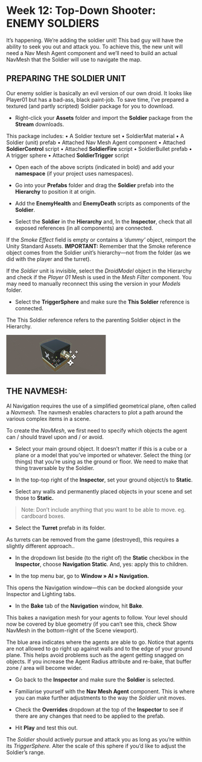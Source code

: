 # Week 12: Top-Down Shooter: ENEMY SOLDIERS

It’s happening. We’re adding the soldier unit\! This bad guy will have the ability to seek you out and attack you. To achieve this, the new unit will need a Nav Mesh Agent component and we’ll need to build an actual NavMesh that the Soldier will use to navigate the map.

## PREPARING THE SOLDIER UNIT
Our enemy soldier is basically an evil version of our own droid. It looks like Player01 but has a bad-ass, black paint-job. To save time, I’ve prepared a textured (and partly scripted) Soldier package for you to download.

-	Right-click your **Assets** folder and import the **Soldier** package from the **Stream** downloads.

  This package includes:
          • A Soldier texture set
          • SoldierMat material
          • A Soldier (unit) prefab
          • Attached Nav Mesh Agent component
          • Attached **SoldierControl** script
          • Attached **SoldierFire** script
          • SoldierBullet prefab
          • A trigger sphere
          • Attached **SoldierTrigger** script

-	Open each of the above scripts (indicated in bold) and add your **namespace** (if your project
uses namespaces).

-	Go into your **Prefabs** folder and drag the **Soldier** prefab into the **Hierarchy** to position it at origin.

-	Add the **EnemyHealth** and **EnemyDeath** scripts as components of the **Soldier**.

-	Select the **Soldier** in the **Hierarchy** and, In the **Inspector**, check that all exposed references (in all components) are connected.

  If the _Smoke Effect_ field is empty or contains a _‘dummy’_ object, reimport the Unity Standard
  Assets. **IMPORTANT:** Remember that the Smoke reference object comes from the Soldier
  unit’s hierarchy—not from the folder (as we did with the player and the turret).

  If the _Soldier_ unit is invisible, select the _DroidModel_ object in the Hierarchy and check if the _Player 01_ Mesh is used in the _Mesh Filter_ component. You may need to manually reconnect
  this using the version in your _Models_ folder.

-	Select the **TriggerSphere** and make sure the **This Soldier** reference is connected.

  The This Soldier reference refers to the parenting Soldier object in the Hierarchy.


![Rectangle_70715.png](images/Rectangle_70715.png)  

## THE NAVMESH:

AI Navigation requires the use of a simplified geometrical plane, often called a _Navmesh._
The navmesh enables characters to plot a path around the various complex items in a scene.

To create the _NavMesh_, we first need to specify which objects the agent can / should travel upon and / or avoid.

-	Select your main ground object. It doesn’t matter if this is a cube or a plane or a model that
you’ve imported or whatever. Select the thing (or things) that you’re using as the ground or
floor. We need to make that thing traversable by the Soldier.

-	In the top-top right of the **Inspector**, set your ground object/s to **Static**.

-	Select any walls and permanently placed objects in your scene and set those to **Static.**

>Note: Don’t include anything that you want to be able to move. eg. cardboard boxes.

-	Select the **Turret** prefab in its folder.

  As turrets can be removed from the game (destroyed), this requires a slightly different
approach..

- 	In the dropdown list beside (to the right of) the **Static** checkbox in the **Inspector**, choose **Navigation Static**. And, yes: apply this to children.

- 	In the top menu bar, go to **Window » AI » Navigation.**

  This opens the Navigation window—this can be docked alongside your Inspector and
Lighting tabs.

- 	In the **Bake** tab of the **Navigation** window, hit **Bake**.

  This bakes a navigation mesh for your agents to follow. Your level should now be covered
  by blue geometry (if you can’t see this, check Show NavMesh in the bottom-right of the Scene
  viewport).

  The blue area indicates where the agents are able to go. Notice that agents are not allowed
  to go right up against walls and to the edge of your ground plane. This helps avoid problems
  such as the agent getting snagged on objects. If you increase the Agent Radius attribute and
  re-bake, that buffer zone / area will become wider.

-	Go back to the **Inspector** and make sure the **Soldier** is selected.

-	Familiarise yourself with the **Nav Mesh Agent** component. This is where you can make further adjustments to the way the _Soldier_ unit moves.

-	Check the **Overrides** dropdown at the top of the **Inspector** to see if there are any changes that need to be applied to the prefab.

-	Hit **Play** and test this out.

The _Soldier_ should actively pursue and attack you as long as you’re within its _TriggerSphere._
Alter the scale of this sphere if you’d like to adjust the Soldier’s range.
